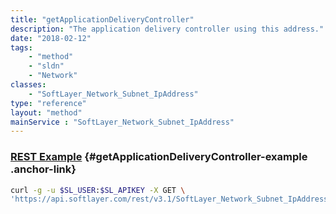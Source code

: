 ```yaml
---
title: "getApplicationDeliveryController"
description: "The application delivery controller using this address."
date: "2018-02-12"
tags:
    - "method"
    - "sldn"
    - "Network"
classes:
    - "SoftLayer_Network_Subnet_IpAddress"
type: "reference"
layout: "method"
mainService : "SoftLayer_Network_Subnet_IpAddress"
---
```


### [REST Example](#getApplicationDeliveryController-example) <a href="/article/rest/"><i class="fas fa-question"></i></a> {#getApplicationDeliveryController-example .anchor-link} 
```bash
curl -g -u $SL_USER:$SL_APIKEY -X GET \
'https://api.softlayer.com/rest/v3.1/SoftLayer_Network_Subnet_IpAddress/{SoftLayer_Network_Subnet_IpAddressID}/getApplicationDeliveryController'
```
